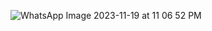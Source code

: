 ![WhatsApp Image 2023-11-19 at 11 06 52 PM](https://github.com/RaulMantilla123/FunBio/assets/143019190/abd158c1-4c21-412e-b47f-1a323e4b64d9)
